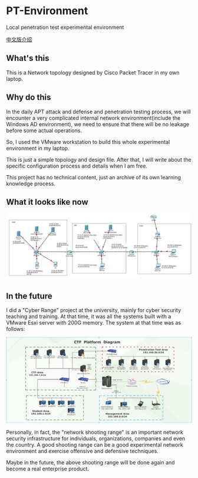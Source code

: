 # PT-Environment
Local penetration test experimental environment

[中文版介绍](https://github.com/attacker2001/PT-Environment/blob/master/README-zh.md)

## What's this

This is a Network topology designed by Cisco Packet Tracer in my own laptop.

## Why do this

In the daily APT attack and defense and penetration testing process, we will encounter a very complicated internal network environment(include the Windows AD environment), we need to ensure that there will be no leakage before some actual operations.

So, I used the VMware workstation to build this whole experimental environment in my laptop. 

This is just a simple topology and design file. After that, I will write about the specific configuration process and details when I am free.

This project has no technical content, just an archive of its own learning knowledge process.

## What it looks like now

![Network topology](maps/Network-topology.jpg)


## In the future

I did a "Cyber Range" project at the university, mainly for cyber security teaching and training. At that time, it was all the systems built with a VMware Esxi server with 200G memory. The system at that time was as follows:

![CTF-Platform-Diagram](maps/CTF-Platform-Diagram.bmp)

Personally, in fact, the "network shooting range" is an important network security infrastructure for individuals, organizations, companies and even the country. A good shooting range can be a good experimental network environment and exercise offensive and defensive techniques.

Maybe in the future, the above shooting range will be done again and become a real enterprise product.
